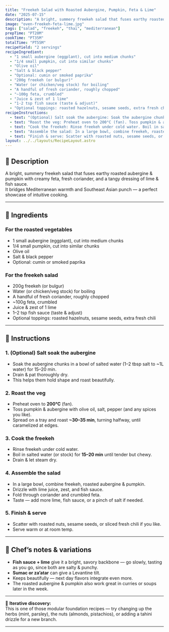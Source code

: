 ```yaml
---
title: "Freekeh Salad with Roasted Aubergine, Pumpkin, Feta & Lime"
date: "2025-07-15"
description: "A bright, summery freekeh salad that fuses earthy roasted aubergine & pumpkin with creamy feta, fresh coriander, and a tangy dressing of lime & fish sauce. It bridges Mediterranean warmth and Southeast Asian punch — a perfect showcase of intuitive cooking."
image: "oven-freekeh-feta-lime.jpg"
tags: ["salad", "freekeh", "thai", "mediterranean"]
prepTime: "PT20M"
cookTime: "PT35M"
totalTime: "PT55M"
recipeYield: "2 servings"
recipeIngredient:
  - "1 small aubergine (eggplant), cut into medium chunks"
  - "1/4 small pumpkin, cut into similar chunks"
  - "Olive oil"
  - "Salt & black pepper"
  - "Optional: cumin or smoked paprika"
  - "200g freekeh (or bulgur)"
  - "Water (or chicken/veg stock) for boiling"
  - "A handful of fresh coriander, roughly chopped"
  - "~100g feta, crumbled"
  - "Juice & zest of 1 lime"
  - "1-2 tsp fish sauce (taste & adjust)"
  - "Optional toppings: roasted hazelnuts, sesame seeds, extra fresh chili"
recipeInstructions:
  - text: "(Optional) Salt soak the aubergine: Soak the aubergine chunks in a bowl of salted water (1–2 tbsp salt to ~1L water) for 15–20 min. Drain & pat thoroughly dry. This helps them hold shape and roast beautifully."
  - text: "Roast the veg: Preheat oven to 200°C (fan). Toss pumpkin & aubergine with olive oil, salt, pepper (and any spices you like). Spread on a tray and roast ~30–35 min, turning halfway, until caramelized at edges."
  - text: "Cook the freekeh: Rinse freekeh under cold water. Boil in salted water (or stock) for 15–20 min until tender but chewy. Drain & let steam dry."
  - text: "Assemble the salad: In a large bowl, combine freekeh, roasted aubergine & pumpkin. Drizzle with lime juice, zest, and fish sauce. Fold through coriander and crumbled feta. Taste — add more lime, fish sauce, or a pinch of salt if needed."
  - text: "Finish & serve: Scatter with roasted nuts, sesame seeds, or sliced fresh chili if you like. Serve warm or at room temp."
layout: ../../layouts/RecipeLayout.astro
---
```


## 📝 Description
A bright, summery freekeh salad that fuses earthy roasted aubergine & pumpkin with creamy feta, fresh coriander, and a tangy dressing of lime & fish sauce.  
It bridges Mediterranean warmth and Southeast Asian punch — a perfect showcase of intuitive cooking.

---

## 🛒 Ingredients

### For the roasted vegetables
- 1 small aubergine (eggplant), cut into medium chunks
- 1/4 small pumpkin, cut into similar chunks
- Olive oil
- Salt & black pepper
- Optional: cumin or smoked paprika

### For the freekeh salad
- 200g freekeh (or bulgur)
- Water (or chicken/veg stock) for boiling
- A handful of fresh coriander, roughly chopped
- ~100g feta, crumbled
- Juice & zest of 1 lime
- 1–2 tsp fish sauce (taste & adjust)
- Optional toppings: roasted hazelnuts, sesame seeds, extra fresh chili

---

## 🔪 Instructions

### 1. (Optional) Salt soak the aubergine
- Soak the aubergine chunks in a bowl of salted water (1–2 tbsp salt to ~1L water) for 15–20 min.  
- Drain & pat thoroughly dry.  
- This helps them hold shape and roast beautifully.

### 2. Roast the veg
- Preheat oven to **200°C** (fan).
- Toss pumpkin & aubergine with olive oil, salt, pepper (and any spices you like).  
- Spread on a tray and roast **~30–35 min**, turning halfway, until caramelized at edges.

### 3. Cook the freekeh
- Rinse freekeh under cold water.  
- Boil in salted water (or stock) for **15–20 min** until tender but chewy.  
- Drain & let steam dry.

### 4. Assemble the salad
- In a large bowl, combine freekeh, roasted aubergine & pumpkin.  
- Drizzle with lime juice, zest, and fish sauce.  
- Fold through coriander and crumbled feta.  
- Taste — add more lime, fish sauce, or a pinch of salt if needed.

### 5. Finish & serve
- Scatter with roasted nuts, sesame seeds, or sliced fresh chili if you like.  
- Serve warm or at room temp.

---

## 🔄 Chef’s notes & variations
- **Fish sauce + lime** give it a bright, savory backbone — go slowly, tasting as you go, since both are salty & punchy.
- **Sumac or za’atar** can give a Levantine tilt.  
- Keeps beautifully — next day flavors integrate even more.  
- The roasted aubergine & pumpkin also work great in curries or soups later in the week.

---

🥂 **Iterative discovery:**  
This is one of those modular foundation recipes — try changing up the herbs (mint, parsley), the nuts (almonds, pistachios), or adding a tahini drizzle for a new branch.

---
